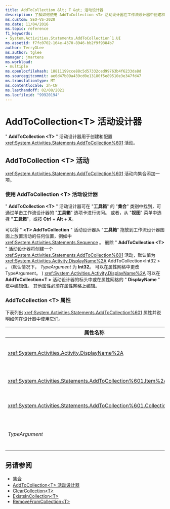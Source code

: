 ```yaml
---
title: AddToCollection &lt; T &gt; 活动设计器
description: 了解如何使用 AddToCollection <T> 活动设计器在工作流设计器中创建和配置 AddToCollection <T> 活动。
ms.custom: SEO-VS-2020
ms.date: 11/04/2016
ms.topic: reference
f1_keywords:
- System.Activities.Statements.AddToCollection`1.UI
ms.assetid: f7fc0702-164e-4370-8946-bb2f9f9384b7
author: TerryGLee
ms.author: tglee
manager: jmartens
ms.workload:
- multiple
ms.openlocfilehash: 18811199cce88c5d57332ced99763b4f6233da8d
ms.sourcegitcommit: ae6d47b09a439cd0e13180f5e89510e3e347fd47
ms.translationtype: MT
ms.contentlocale: zh-CN
ms.lasthandoff: 02/08/2021
ms.locfileid: "99920194"
---
```

# <a name="addtocollectiont-activity-designer"></a>AddToCollection\<T> 活动设计器

" **AddToCollection \<T>** " 活动设计器用于创建和配置 <xref:System.Activities.Statements.AddToCollection%601> 活动。

## <a name="the-addtocollectiont-activity"></a>AddToCollection \<T> 活动

<xref:System.Activities.Statements.AddToCollection%601> 活动向集合添加一项。

### <a name="using-the-addtocollectiont-activity-designer"></a>使用 AddToCollection \<T> 活动设计器

" **AddToCollection \<T>** " 活动设计器可在 "**工具箱**" 的 "**集合**" 类别中找到，可通过单击工作流设计器的 "**工具箱**" 选项卡进行访问。 或者，从 "**视图**" 菜单中选择 **"工具箱**"，或按 **Ctrl** + **Alt** + **X**。

可以将 " **\<T> AddToCollection** " 活动设计器从 "**工具箱**" 拖放到工作流设计器图面上放置活动的任何位置，例如中 <xref:System.Activities.Statements.Sequence> 。 删除 " **AddToCollection \<T>** " 活动设计器将创建一个 <xref:System.Activities.Statements.AddToCollection%601> 活动，默认值为 <xref:System.Activities.Activity.DisplayName%2A> AddToCollection<Int32 \> 。  (默认情况下， *TypeArgument* 为 **Int32**。 可以在属性网格中更改 TypeArgument。 ) <xref:System.Activities.Activity.DisplayName%2A> 可以在 **AddToCollection<T \>** 活动设计器的标头中或在属性网格的 " **DisplayName** " 框中编辑值。 其他属性必须在属性网格上编辑。

### <a name="the-addtocollectiont-properties"></a>AddToCollection \<T> 属性

下表列出 <xref:System.Activities.Statements.AddToCollection%601> 属性并说明如何在设计器中使用它们。

|属性名称|必选|使用情况|
|-|--------------|-|
|<xref:System.Activities.Activity.DisplayName%2A>|False|<xref:System.Activities.Statements.AddToCollection%601> 活动的友好名称。 默认值为 AddToCollection<Int32 \> 。 虽然 <xref:System.Activities.Activity.DisplayName%2A> 值不是绝对必需的，但最好使用该属性值。|
|<xref:System.Activities.Statements.AddToCollection%601.Item%2A>|True|要添加到集合中的项 \<T> 。 此项的类型为 *T*，类型为 *TypeArgument*。 若要指定项，请在属性网格中键入 Visual Basic 表达式。|
|<xref:System.Activities.Statements.AddToCollection%601.Collection%2A>|True|项应添加到的集合。 此集合的类型为 **ICollection<TypeArgument \>**。 若要指定集合，请在属性网格中键入 Visual Basic 表达式。|
|*TypeArgument*|True|包含在 <xref:System.Collections.Generic.ICollection%601> 中的项的类型 T。 默认情况下，此 *TypeArgument* 类型设置为 **Int32**。 若要更改类型，请在属性网格的组合框中更改 " *TypeArgument* " 的值。|

## <a name="see-also"></a>另请参阅

- [集合](../workflow-designer/collection-activity-designers.md)
- [AddToCollection\<T> 活动设计器](../workflow-designer/addtocollection-t-activity-designer.md)
- [ClearCollection\<T>](../workflow-designer/clearcollection-t-activity-designer.md)
- [ExistsInCollection\<T>](../workflow-designer/existsincollection-t-activity-designer.md)
- [RemoveFromCollection\<T>](../workflow-designer/removefromcollection-t-activity-designer.md)
